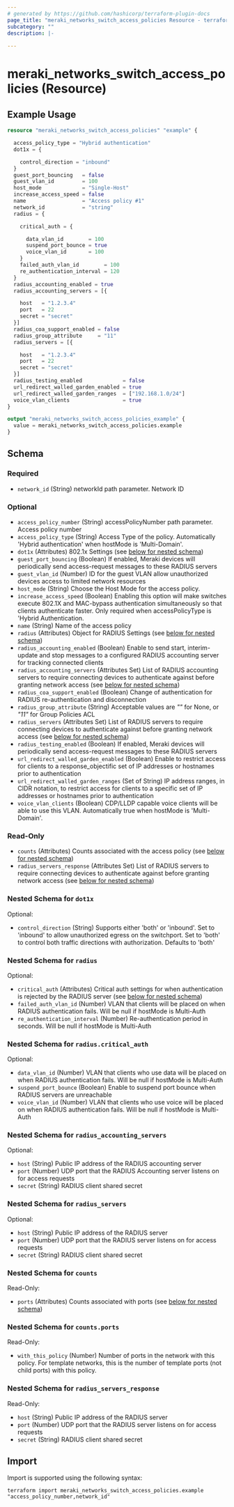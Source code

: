 ```yaml
---
# generated by https://github.com/hashicorp/terraform-plugin-docs
page_title: "meraki_networks_switch_access_policies Resource - terraform-provider-meraki"
subcategory: ""
description: |-
  
---
```


# meraki_networks_switch_access_policies (Resource)



## Example Usage

```terraform
resource "meraki_networks_switch_access_policies" "example" {

  access_policy_type = "Hybrid authentication"
  dot1x = {

    control_direction = "inbound"
  }
  guest_port_bouncing   = false
  guest_vlan_id         = 100
  host_mode             = "Single-Host"
  increase_access_speed = false
  name                  = "Access policy #1"
  network_id            = "string"
  radius = {

    critical_auth = {

      data_vlan_id        = 100
      suspend_port_bounce = true
      voice_vlan_id       = 100
    }
    failed_auth_vlan_id        = 100
    re_authentication_interval = 120
  }
  radius_accounting_enabled = true
  radius_accounting_servers = [{

    host   = "1.2.3.4"
    port   = 22
    secret = "secret"
  }]
  radius_coa_support_enabled = false
  radius_group_attribute     = "11"
  radius_servers = [{

    host   = "1.2.3.4"
    port   = 22
    secret = "secret"
  }]
  radius_testing_enabled             = false
  url_redirect_walled_garden_enabled = true
  url_redirect_walled_garden_ranges  = ["192.168.1.0/24"]
  voice_vlan_clients                 = true
}

output "meraki_networks_switch_access_policies_example" {
  value = meraki_networks_switch_access_policies.example
}
```

<!-- schema generated by tfplugindocs -->
## Schema

### Required

- `network_id` (String) networkId path parameter. Network ID

### Optional

- `access_policy_number` (String) accessPolicyNumber path parameter. Access policy number
- `access_policy_type` (String) Access Type of the policy. Automatically 'Hybrid authentication' when hostMode is 'Multi-Domain'.
- `dot1x` (Attributes) 802.1x Settings (see [below for nested schema](#nestedatt--dot1x))
- `guest_port_bouncing` (Boolean) If enabled, Meraki devices will periodically send access-request messages to these RADIUS servers
- `guest_vlan_id` (Number) ID for the guest VLAN allow unauthorized devices access to limited network resources
- `host_mode` (String) Choose the Host Mode for the access policy.
- `increase_access_speed` (Boolean) Enabling this option will make switches execute 802.1X and MAC-bypass authentication simultaneously so that clients authenticate faster. Only required when accessPolicyType is 'Hybrid Authentication.
- `name` (String) Name of the access policy
- `radius` (Attributes) Object for RADIUS Settings (see [below for nested schema](#nestedatt--radius))
- `radius_accounting_enabled` (Boolean) Enable to send start, interim-update and stop messages to a configured RADIUS accounting server for tracking connected clients
- `radius_accounting_servers` (Attributes Set) List of RADIUS accounting servers to require connecting devices to authenticate against before granting network access (see [below for nested schema](#nestedatt--radius_accounting_servers))
- `radius_coa_support_enabled` (Boolean) Change of authentication for RADIUS re-authentication and disconnection
- `radius_group_attribute` (String) Acceptable values are *""* for None, or *"11"* for Group Policies ACL
- `radius_servers` (Attributes Set) List of RADIUS servers to require connecting devices to authenticate against before granting network access (see [below for nested schema](#nestedatt--radius_servers))
- `radius_testing_enabled` (Boolean) If enabled, Meraki devices will periodically send access-request messages to these RADIUS servers
- `url_redirect_walled_garden_enabled` (Boolean) Enable to restrict access for clients to a response_objectific set of IP addresses or hostnames prior to authentication
- `url_redirect_walled_garden_ranges` (Set of String) IP address ranges, in CIDR notation, to restrict access for clients to a specific set of IP addresses or hostnames prior to authentication
- `voice_vlan_clients` (Boolean) CDP/LLDP capable voice clients will be able to use this VLAN. Automatically true when hostMode is 'Multi-Domain'.

### Read-Only

- `counts` (Attributes) Counts associated with the access policy (see [below for nested schema](#nestedatt--counts))
- `radius_servers_response` (Attributes Set) List of RADIUS servers to require connecting devices to authenticate against before granting network access (see [below for nested schema](#nestedatt--radius_servers_response))

<a id="nestedatt--dot1x"></a>
### Nested Schema for `dot1x`

Optional:

- `control_direction` (String) Supports either 'both' or 'inbound'. Set to 'inbound' to allow unauthorized egress on the switchport. Set to 'both' to control both traffic directions with authorization. Defaults to 'both'


<a id="nestedatt--radius"></a>
### Nested Schema for `radius`

Optional:

- `critical_auth` (Attributes) Critical auth settings for when authentication is rejected by the RADIUS server (see [below for nested schema](#nestedatt--radius--critical_auth))
- `failed_auth_vlan_id` (Number) VLAN that clients will be placed on when RADIUS authentication fails. Will be null if hostMode is Multi-Auth
- `re_authentication_interval` (Number) Re-authentication period in seconds. Will be null if hostMode is Multi-Auth

<a id="nestedatt--radius--critical_auth"></a>
### Nested Schema for `radius.critical_auth`

Optional:

- `data_vlan_id` (Number) VLAN that clients who use data will be placed on when RADIUS authentication fails. Will be null if hostMode is Multi-Auth
- `suspend_port_bounce` (Boolean) Enable to suspend port bounce when RADIUS servers are unreachable
- `voice_vlan_id` (Number) VLAN that clients who use voice will be placed on when RADIUS authentication fails. Will be null if hostMode is Multi-Auth



<a id="nestedatt--radius_accounting_servers"></a>
### Nested Schema for `radius_accounting_servers`

Optional:

- `host` (String) Public IP address of the RADIUS accounting server
- `port` (Number) UDP port that the RADIUS Accounting server listens on for access requests
- `secret` (String) RADIUS client shared secret


<a id="nestedatt--radius_servers"></a>
### Nested Schema for `radius_servers`

Optional:

- `host` (String) Public IP address of the RADIUS server
- `port` (Number) UDP port that the RADIUS server listens on for access requests
- `secret` (String) RADIUS client shared secret


<a id="nestedatt--counts"></a>
### Nested Schema for `counts`

Read-Only:

- `ports` (Attributes) Counts associated with ports (see [below for nested schema](#nestedatt--counts--ports))

<a id="nestedatt--counts--ports"></a>
### Nested Schema for `counts.ports`

Read-Only:

- `with_this_policy` (Number) Number of ports in the network with this policy. For template networks, this is the number of template ports (not child ports) with this policy.



<a id="nestedatt--radius_servers_response"></a>
### Nested Schema for `radius_servers_response`

Read-Only:

- `host` (String) Public IP address of the RADIUS server
- `port` (Number) UDP port that the RADIUS server listens on for access requests
- `secret` (String) RADIUS client shared secret

## Import

Import is supported using the following syntax:

```shell
terraform import meraki_networks_switch_access_policies.example "access_policy_number,network_id"
```
